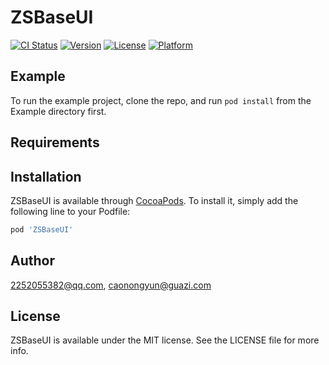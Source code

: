 # ZSBaseUI

[![CI Status](https://img.shields.io/travis/2252055382@qq.com/ZSBaseUI.svg?style=flat)](https://travis-ci.org/2252055382@qq.com/ZSBaseUI)
[![Version](https://img.shields.io/cocoapods/v/ZSBaseUI.svg?style=flat)](https://cocoapods.org/pods/ZSBaseUI)
[![License](https://img.shields.io/cocoapods/l/ZSBaseUI.svg?style=flat)](https://cocoapods.org/pods/ZSBaseUI)
[![Platform](https://img.shields.io/cocoapods/p/ZSBaseUI.svg?style=flat)](https://cocoapods.org/pods/ZSBaseUI)

## Example

To run the example project, clone the repo, and run `pod install` from the Example directory first.

## Requirements

## Installation

ZSBaseUI is available through [CocoaPods](https://cocoapods.org). To install
it, simply add the following line to your Podfile:

```ruby
pod 'ZSBaseUI'
```

## Author

2252055382@qq.com, caonongyun@guazi.com

## License

ZSBaseUI is available under the MIT license. See the LICENSE file for more info.
